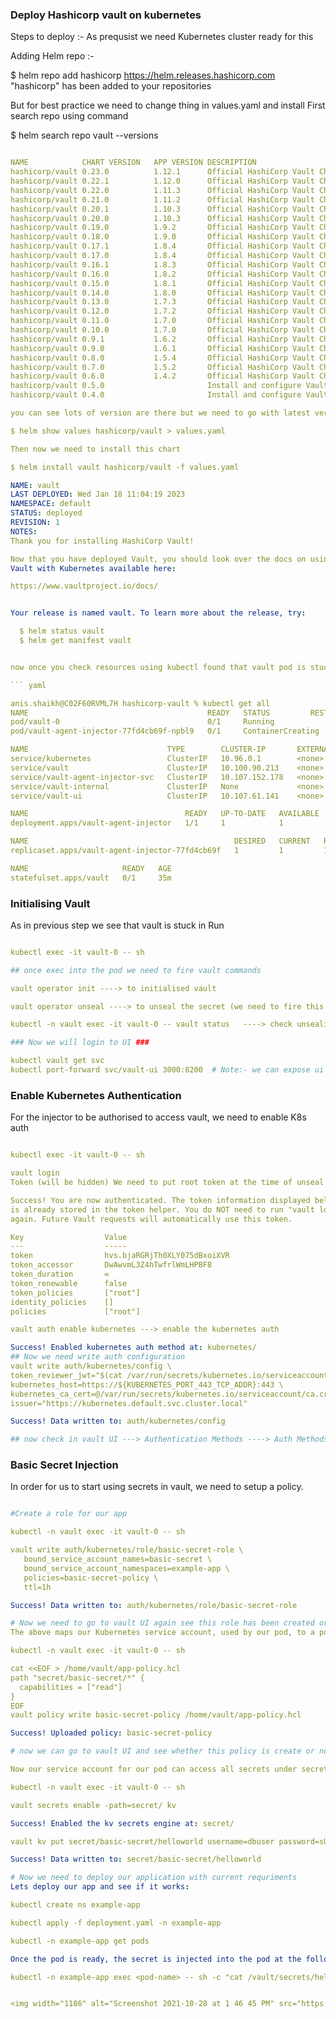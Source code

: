 ### Deploy Hashicorp vault on kubernetes ###

Steps to deploy :- As prequsist we need Kubernetes cluster ready for this 

Adding Helm repo :- 

$ helm repo add hashicorp https://helm.releases.hashicorp.com
"hashicorp" has been added to your repositories

But for best practice we need to change thing in values.yaml and install
First search repo using command 

$ helm search repo vault --versions
```` yaml

NAME           	CHART VERSION	APP VERSION	DESCRIPTION                               
hashicorp/vault	0.23.0       	1.12.1     	Official HashiCorp Vault Chart            
hashicorp/vault	0.22.1       	1.12.0     	Official HashiCorp Vault Chart            
hashicorp/vault	0.22.0       	1.11.3     	Official HashiCorp Vault Chart            
hashicorp/vault	0.21.0       	1.11.2     	Official HashiCorp Vault Chart            
hashicorp/vault	0.20.1       	1.10.3     	Official HashiCorp Vault Chart            
hashicorp/vault	0.20.0       	1.10.3     	Official HashiCorp Vault Chart            
hashicorp/vault	0.19.0       	1.9.2      	Official HashiCorp Vault Chart            
hashicorp/vault	0.18.0       	1.9.0      	Official HashiCorp Vault Chart            
hashicorp/vault	0.17.1       	1.8.4      	Official HashiCorp Vault Chart            
hashicorp/vault	0.17.0       	1.8.4      	Official HashiCorp Vault Chart            
hashicorp/vault	0.16.1       	1.8.3      	Official HashiCorp Vault Chart            
hashicorp/vault	0.16.0       	1.8.2      	Official HashiCorp Vault Chart            
hashicorp/vault	0.15.0       	1.8.1      	Official HashiCorp Vault Chart            
hashicorp/vault	0.14.0       	1.8.0      	Official HashiCorp Vault Chart            
hashicorp/vault	0.13.0       	1.7.3      	Official HashiCorp Vault Chart            
hashicorp/vault	0.12.0       	1.7.2      	Official HashiCorp Vault Chart            
hashicorp/vault	0.11.0       	1.7.0      	Official HashiCorp Vault Chart            
hashicorp/vault	0.10.0       	1.7.0      	Official HashiCorp Vault Chart            
hashicorp/vault	0.9.1        	1.6.2      	Official HashiCorp Vault Chart            
hashicorp/vault	0.9.0        	1.6.1      	Official HashiCorp Vault Chart            
hashicorp/vault	0.8.0        	1.5.4      	Official HashiCorp Vault Chart            
hashicorp/vault	0.7.0        	1.5.2      	Official HashiCorp Vault Chart            
hashicorp/vault	0.6.0        	1.4.2      	Official HashiCorp Vault Chart            
hashicorp/vault	0.5.0        	           	Install and configure Vault on Kubernetes.
hashicorp/vault	0.4.0        	           	Install and configure Vault on Kubernetes.

you can see lots of version are there but we need to go with latest version for vault but before that we will take values.yaml for this use command

$ helm show values hashicorp/vault > values.yaml

Then now we need to install this chart

$ helm install vault hashicorp/vault -f values.yaml

NAME: vault
LAST DEPLOYED: Wed Jan 18 11:04:19 2023
NAMESPACE: default
STATUS: deployed
REVISION: 1
NOTES:
Thank you for installing HashiCorp Vault!

Now that you have deployed Vault, you should look over the docs on using
Vault with Kubernetes available here:

https://www.vaultproject.io/docs/


Your release is named vault. To learn more about the release, try:

  $ helm status vault
  $ helm get manifest vault


now once you check resources using kubectl found that vault pod is stuck in 0/1 Running because we need to exec into the pod and unseal the keys

``` yaml

anis.shaikh@C02F60RVML7H hashicorp-vault % kubectl get all
NAME                                        READY   STATUS         RESTARTS        AGE
pod/vault-0                                 0/1     Running             0          35m
pod/vault-agent-injector-77fd4cb69f-npbl9   0/1     ContainerCreating   0          35m

NAME                               TYPE        CLUSTER-IP       EXTERNAL-IP   PORT(S)             AGE
service/kubernetes                 ClusterIP   10.96.0.1        <none>        443/TCP             11d
service/vault                      ClusterIP   10.100.90.213    <none>        8200/TCP,8201/TCP   35m
service/vault-agent-injector-svc   ClusterIP   10.107.152.178   <none>        443/TCP             35m
service/vault-internal             ClusterIP   None             <none>        8200/TCP,8201/TCP   35m
service/vault-ui                   ClusterIP   10.107.61.141    <none>        8200/TCP            35m

NAME                                   READY   UP-TO-DATE   AVAILABLE   AGE
deployment.apps/vault-agent-injector   1/1     1            1           35m

NAME                                              DESIRED   CURRENT   READY   AGE
replicaset.apps/vault-agent-injector-77fd4cb69f   1         1         1       35m

NAME                     READY   AGE
statefulset.apps/vault   0/1     35m
````

### Initialising Vault ###
As in previous step we see that vault is stuck in Run
```` yaml

kubectl exec -it vault-0 -- sh

## once exec into the pod we need to fire vault commands

vault operator init ----> to initialised vault

vault operator unseal ----> to unseal the secret (we need to fire this commnad  atlist 3 times for unseal)

kubectl -n vault exec -it vault-0 -- vault status   ----> check unsealing status

### Now we will login to UI ###

kubectl vault get svc
kubectl port-forward svc/vault-ui 3000:8200  # Note:- we can expose ui via Ingress,NodePort,LoadBalancer 
````
### Enable Kubernetes Authentication ###

For the injector to be authorised to access vault, we need to enable K8s auth
````yaml

kubectl exec -it vault-0 -- sh  

vault login
Token (will be hidden) We need to put root token at the time of unseal 

Success! You are now authenticated. The token information displayed below
is already stored in the token helper. You do NOT need to run "vault login"
again. Future Vault requests will automatically use this token.

Key                  Value
---                  -----
token                hvs.bjaRGRjTh0XLY075dBxoiXVR
token_accessor       DwAwvmL3Z4hTwfrlWmLHPBF8
token_duration       ∞
token_renewable      false
token_policies       ["root"]
identity_policies    []
policies             ["root"]

vault auth enable kubernetes ---> enable the kubernetes auth

Success! Enabled kubernetes auth method at: kubernetes/
## Now we need write auth configuration
vault write auth/kubernetes/config \
token_reviewer_jwt="$(cat /var/run/secrets/kubernetes.io/serviceaccount/token)" \
kubernetes_host=https://${KUBERNETES_PORT_443_TCP_ADDR}:443 \
kubernetes_ca_cert=@/var/run/secrets/kubernetes.io/serviceaccount/ca.crt \
issuer="https://kubernetes.default.svc.cluster.local"

Success! Data written to: auth/kubernetes/config

## now check in vault UI ---> Authentication Methods ----> Auth Methods ----> we can see kubrenetes auth
````

### Basic Secret Injection ###

In order for us to start using secrets in vault, we need to setup a policy.

````yaml

#Create a role for our app

kubectl -n vault exec -it vault-0 -- sh 

vault write auth/kubernetes/role/basic-secret-role \
   bound_service_account_names=basic-secret \
   bound_service_account_namespaces=example-app \
   policies=basic-secret-policy \
   ttl=1h

Success! Data written to: auth/kubernetes/role/basic-secret-role

# Now we need to go to vault UI again see this role has been created or not
The above maps our Kubernetes service account, used by our pod, to a policy. Now lets create the policy to map our service account to a bunch of secrets

kubectl -n vault exec -it vault-0 -- sh 

cat <<EOF > /home/vault/app-policy.hcl
path "secret/basic-secret/*" {
  capabilities = ["read"]
}
EOF
vault policy write basic-secret-policy /home/vault/app-policy.hcl

Success! Uploaded policy: basic-secret-policy

# now we can go to vault UI and see whether this policy is create or not

Now our service account for our pod can access all secrets under secret/basic-secret/* Lets create some secrets.

kubectl -n vault exec -it vault-0 -- sh 

vault secrets enable -path=secret/ kv

Success! Enabled the kv secrets engine at: secret/

vault kv put secret/basic-secret/helloworld username=dbuser password=sUp3rS3cUr3P@ssw0rd # in this steps we are putting secrets.

Success! Data written to: secret/basic-secret/helloworld

# Now we need to deploy our application with current requriments
Lets deploy our app and see if it works:

kubectl create ns example-app

kubectl apply -f deployment.yaml -n example-app 

kubectl -n example-app get pods

Once the pod is ready, the secret is injected into the pod at the following location:

kubectl -n example-app exec <pod-name> -- sh -c "cat /vault/secrets/helloworld"


<img width="1186" alt="Screenshot 2021-10-28 at 1 46 45 PM" src="https://user-images.githubusercontent.com/34375439/216029765-27bb1fcd-d8b4-46f8-aac6-0744bcb12c76.png">






